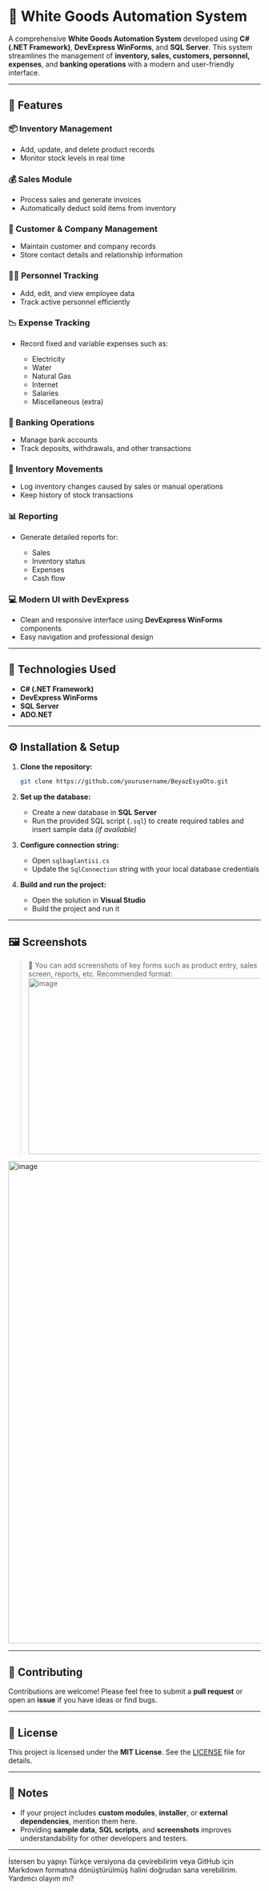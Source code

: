 # 🧊 White Goods Automation System

A comprehensive **White Goods Automation System** developed using **C# (.NET Framework)**, **DevExpress WinForms**, and **SQL Server**. This system streamlines the management of **inventory, sales, customers, personnel, expenses**, and **banking operations** with a modern and user-friendly interface.

---

## 🚀 Features

### 📦 Inventory Management

* Add, update, and delete product records
* Monitor stock levels in real time

### 💰 Sales Module

* Process sales and generate invoices
* Automatically deduct sold items from inventory

### 👥 Customer & Company Management

* Maintain customer and company records
* Store contact details and relationship information

### 🧑‍💼 Personnel Tracking

* Add, edit, and view employee data
* Track active personnel efficiently

### 📉 Expense Tracking

* Record fixed and variable expenses such as:

  * Electricity
  * Water
  * Natural Gas
  * Internet
  * Salaries
  * Miscellaneous (extra)

### 🏦 Banking Operations

* Manage bank accounts
* Track deposits, withdrawals, and other transactions

### 🔁 Inventory Movements

* Log inventory changes caused by sales or manual operations
* Keep history of stock transactions

### 📊 Reporting

* Generate detailed reports for:

  * Sales
  * Inventory status
  * Expenses
  * Cash flow

### 💻 Modern UI with DevExpress

* Clean and responsive interface using **DevExpress WinForms** components
* Easy navigation and professional design

---

## 🧪 Technologies Used

* **C# (.NET Framework)**
* **DevExpress WinForms**
* **SQL Server**
* **ADO.NET**

---

## ⚙️ Installation & Setup

1. **Clone the repository:**

   ```bash
   git clone https://github.com/yourusername/BeyazEsyaOto.git
   ```

2. **Set up the database:**

   * Create a new database in **SQL Server**
   * Run the provided SQL script (`.sql`) to create required tables and insert sample data *(if available)*

3. **Configure connection string:**

   * Open `sqlbaglantisi.cs`
   * Update the `SqlConnection` string with your local database credentials

4. **Build and run the project:**

   * Open the solution in **Visual Studio**
   * Build the project and run it

---

## 🖼️ Screenshots

> 📸 You can add screenshots of key forms such as product entry, sales screen, reports, etc.
> Recommended format:
> <img width="713" height="351" alt="image" src="https://github.com/user-attachments/assets/e14d660e-864f-4117-b1cc-44070c698904" />
<img width="1376" height="962" alt="image" src="https://github.com/user-attachments/assets/14286eda-a096-4fef-898b-44696be71eda" />

---

## 🤝 Contributing

Contributions are welcome!
Please feel free to submit a **pull request** or open an **issue** if you have ideas or find bugs.

---

## 📄 License

This project is licensed under the **MIT License**.
See the [LICENSE](LICENSE) file for details.

---

## 📝 Notes

* If your project includes **custom modules**, **installer**, or **external dependencies**, mention them here.
* Providing **sample data**, **SQL scripts**, and **screenshots** improves understandability for other developers and testers.

---

İstersen bu yapıyı Türkçe versiyona da çevirebilirim veya GitHub için Markdown formatına dönüştürülmüş halini doğrudan sana verebilirim. Yardımcı olayım mı?
